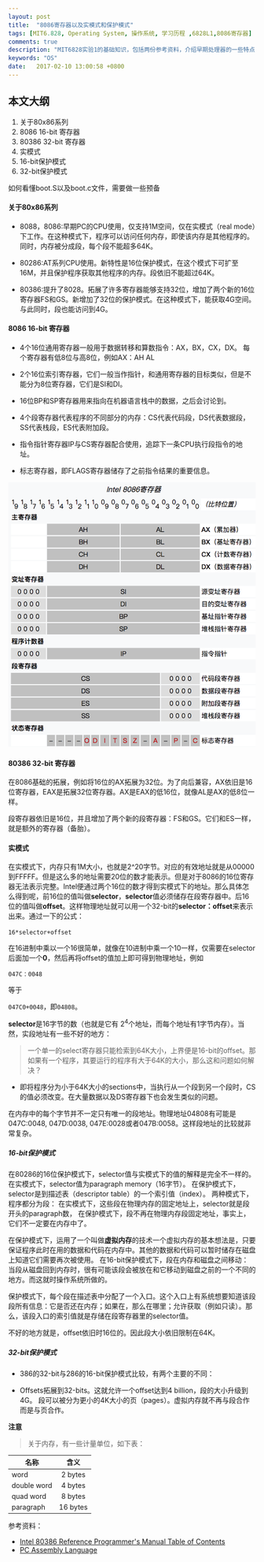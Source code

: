 ```yaml
---
layout: post
title:  "8086寄存器以及实模式和保护模式"
tags: [MIT6.828, Operating System, 操作系统, 学习历程 ,6828L1,8086寄存器]
comments: true
description: "MIT6828实验1的基础知识，包括两份参考资料，介绍早期处理器的一些特点..."
keywords: "OS"
date:   2017-02-10 13:00:58 +0800
---
```

## 本文大纲

1. 关于80x86系列
2. 8086 16-bit 寄存器
3. 80386 32-bit 寄存器
4. 实模式
5. 16-bit保护模式
6. 32-bit保护模式

如何看懂boot.S以及boot.c文件，需要做一些预备

#### 关于80x86系列
- 8088，8086:早期PC的CPU使用，仅支持1M空间，仅在实模式（real mode）下工作。在这种模式下，程序可以访问任何内存，即使该内存是其他程序的。同时，内存被分成段，每个段不能超多64K。

- 80286:AT系列CPU使用。新特性是16位保护模式，在这个模式下可扩至16M，并且保护程序获取其他程序的内存。段依旧不能超过64K。

- 80386:提升了8028。拓展了许多寄存器能够支持32位，增加了两个新的16位寄存器FS和GS。新增加了32位的保护模式。在这种模式下，能获取4G空间。与此同时，段也能访问到4G。

#### 8086 16-bit 寄存器

- 4个16位通用寄存器一般用于数据转移和算数指令：AX，BX，CX，DX。
每个寄存器有低8位与高8位，例如AX：AH AL

- 2个16位索引寄存器，它们一般当作指针，和通用寄存器的目标类似，但是不能分为8位寄存器，它们是SI和DI。

- 16位BP和SP寄存器用来指向在机器语言栈中的数据，之后会讨论到。

- 4个段寄存器代表程序的不同部分的内存：CS代表代码段，DS代表数据段，SS代表栈段，ES代表附加段。

- 指令指针寄存器IP与CS寄存器配合使用，追踪下一条CPU执行段指令的地址。

- 标志寄存器，即FLAGS寄存器储存了之前指令结果的重要信息。


![图：8086寄存器](https://github.com/Alvinsjq/6.828_tasks/blob/master/screemshot/8086.png?raw=true)

#### 80386 32-bit 寄存器

在8086基础的拓展，例如将16位的AX拓展为32位。为了向后兼容，AX依旧是16位寄存器，EAX是拓展32位寄存器。AX是EAX的低16位，就像AL是AX的低8位一样。

段寄存器依旧是16位，并且增加了两个新的段寄存器：FS和GS。它们和ES一样，就是额外的寄存器（备胎）。

#### 实模式
在实模式下，内存只有1M大小，也就是2^20字节。对应的有效地址就是从00000到FFFFF。但是这么多的地址需要20位的数才能表示。但是对于8086的16位寄存器无法表示完整。Intel便通过两个16位的数才得到实模式下的地址。那么具体怎么得到呢，前16位的值叫做**selector**，**selector**值必须储存在段寄存器中。后16位的值叫做**offset**。这样物理地址就可以用一个32-bit的**selector：offset**来表示出来。通过一下的公式：

`16*selector+offset`

在16进制中乘以一个16很简单，就像在10进制中乘一个10一样，仅需要在selector后面加一个**0**，然后再将offset的值加上即可得到物理地址，例如

`047C：0048`

等于

`047C0+0048`，即`04808`。

**selector**是16字节的数（也就是它有 2<sup>4</sup>个地址，而每个地址有1字节内存）。当然，实段地址有一些不好的地方：

>一个单一的select寄存器只能检索到64K大小，上界便是16-bit的offset。那如果有一个程序，其要运行的程序有大于64K的大小，那么这和问题如何解决？

- 即将程序分为小于64K大小的sections中，当执行从一个段到另一个段时，CS的值必须改变。在大量数据以及DS寄存器下也会发生类似的问题。

在内存中的每个字节并不一定只有唯一的段地址。物理地址04808有可能是047C:0048, 047D:0038, 047E:0028或者047B:0058。这样段地址的比较就非常复杂。


##### 16-bit保护模式
在80286的16位保护模式下，selector值与实模式下的值的解释是完全不一样的。
在实模式下，selector值为paragraph memory（16字节）。
在保护模式下，selector是到描述表（descriptor table）的一个索引值（index）。
两种模式下，程序都分为段：
在实模式下，这些段在物理内存的固定地址上，selector就是段开头的paragraph数，
在保护模式下，段不再在物理内存段固定地址，事实上，它们不一定要在内存中了。

在保护模式下，运用了一个叫做**虚拟内存**的技术一个虚拟内存的基本想法是，只要保证程序此时在用的数据和代码在内存中。其他的数据和代码可以暂时储存在磁盘上知道它们需要再次被使用。
在16-bit保护模式下，段在内存和磁盘之间移动：
当段从磁盘回到内存时，很有可能该段会被放在和它移动到磁盘之前的一个不同的地方。而这就时操作系统所做的。

保护模式下，每个段在描述表中分配了一个入口。这个入口上有系统想要知道该段段所有信息：它是否还在内存；如果在，那么在哪里；允许获取（例如只读）。那么，该段入口的索引值就是存储在段寄存器里的selector值。

不好的地方就是，offset依旧时16位的。因此段大小依旧限制在64K。


##### 32-bit保护模式

- 386的32-bit与286的16-bit保护模式比较，有两个主要的不同：

- Offsets拓展到32-bits。这就允许一个offset达到4 billion，段的大小升级到4G。
段可以被分为更小的4K大小的页（pages）。虚拟内存就不再与段合作而是与页合作。

**注意**

>关于内存，有一些计量单位，如下表：

| 名称 | 含义 | 
| - |:-:| 
| word | 2 bytes |
| double word | 4 bytes |
| quad word | 8 bytes |
| paragraph | 16 bytes |



参考资料：

-  [Intel 80386 Reference Programmer's Manual Table of Contents](https://pdos.csail.mit.edu/6.828/2016/readings/i386/s01_02.htm)
- [PC Assembly Language](https://pdos.csail.mit.edu/6.828/2016/readings/pcasm-book.pdf)













